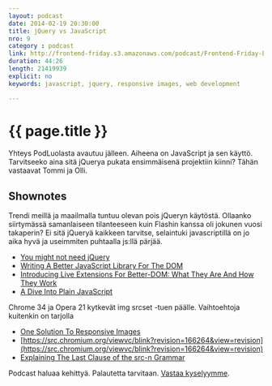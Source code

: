 ```yaml
---
layout: podcast
date: 2014-02-19 20:30:00
title: jQuery vs JavaScript
nro: 9
category : podcast
link: http://frontend-friday.s3.amazonaws.com/podcast/Frontend-Friday-Episode-9-jQuery-vs-JavaScript.mp3
duration: 44:26
length: 21419939
explicit: no
keywords: javascript, jquery, responsive images, web development

---
```

# {{ page.title }}

Yhteys PodLuolasta avautuu jälleen. Aiheena on JavaScript ja sen käyttö. Tarvitseeko aina sitä jQuerya pukata ensimmäisenä projektiin kiinni? Tähän vastaavat Tommi ja Olli.

## Shownotes

Trendi meillä ja maailmalla tuntuu olevan pois jQueryn käytöstä. Ollaanko siirtymässä samanlaiseen tilanteeseen kuin Flashin kanssa oli jokunen vuosi takaperin? Ei sitä jQueryä kaikkeen tarvitse, selaintuki javascriptillä on jo aika hyvä ja useimmiten puhtaalla js:llä pärjää.

* [You might not need jQuery](http://youmightnotneedjquery.com/)
* [Writing A Better JavaScript Library For The DOM](http://coding.smashingmagazine.com/2014/01/13/better-javascript-library-for-the-dom/)
* [Introducing Live Extensions For Better-DOM: What They Are And How They Work](http://coding.smashingmagazine.com/2014/02/05/introducing-live-extensions-better-dom-javascript/)
* [A Dive Into Plain JavaScript](http://blog.adtile.me/2014/01/16/a-dive-into-plain-javascript/)

Chrome 34 ja Opera 21 kytkevät img srcset -tuen päälle. Vaihtoehtoja kuitenkin on tarjolla

* [One Solution To Responsive Images](http://mobile.smashingmagazine.com/2014/02/03/one-solution-to-responsive-images/)
* [https://src.chromium.org/viewvc/blink?revision=166264&view=revision](https://src.chromium.org/viewvc/blink?revision=166264&view=revision)
* [Explaining The Last Clause of the src-n Grammar](http://www.xanthir.com/b4Su0)

Podcast haluaa kehittyä. Palautetta tarvitaan. [Vastaa kyselyymme](https://docs.google.com/forms/d/1p3slCRuf7OQqAfD1uSB7PDt-Sx9qcPpRzIyUbWEefO4/viewform).



